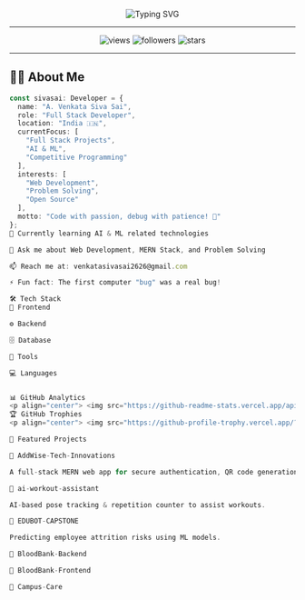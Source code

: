 <!-- Typing SVG -->
<p align="center">
  <img src="https://readme-typing-svg.herokuapp.com?font=Fira+Code&size=22&pause=1000&color=00C2FF&center=true&vCenter=true&width=600&lines=Hi+There+👋,+I'm+A.+Venkata+Siva+Sai;Full+Stack+Developer+%7C+Problem+Solver;AI+%7C+ML+Enthusiast;Always+Learning+New+Things!+🚀" alt="Typing SVG" />
</p>

---

<p align="center">
  <img src="https://komarev.com/ghpvc/?username=av-sivasai&label=Profile%20Views&color=0e75b6&style=flat" alt="views" /> 
  <img src="https://img.shields.io/github/followers/av-sivasai?label=Followers&style=social" alt="followers" />
  <img src="https://img.shields.io/github/stars/av-sivasai?label=Stars&style=social" alt="stars" />
</p>

---

## 👨‍💻 About Me
```ts
const sivasai: Developer = {
  name: "A. Venkata Siva Sai",
  role: "Full Stack Developer",
  location: "India 🇮🇳",
  currentFocus: [
    "Full Stack Projects",
    "AI & ML",
    "Competitive Programming"
  ],
  interests: [
    "Web Development",
    "Problem Solving",
    "Open Source"
  ],
  motto: "Code with passion, debug with patience! 💫"
};
🌱 Currently learning AI & ML related technologies

💬 Ask me about Web Development, MERN Stack, and Problem Solving

📫 Reach me at: venkatasivasai2626@gmail.com

⚡ Fun fact: The first computer "bug" was a real bug!

🛠️ Tech Stack
🎨 Frontend

⚙️ Backend

🗄️ Database

🔧 Tools

💻 Languages


📊 GitHub Analytics
<p align="center"> <img src="https://github-readme-stats.vercel.app/api?username=av-sivasai&show_icons=true&theme=tokyonight" alt="stats" height="160" /> <img src="https://github-readme-stats.vercel.app/api/top-langs/?username=av-sivasai&layout=compact&theme=tokyonight" alt="top langs" height="160" /> </p> <p align="center"> <img src="https://github-readme-streak-stats.herokuapp.com/?user=av-sivasai&theme=tokyonight" alt="streak" /> </p> <p align="center"> <img src="https://github-activity-graph.vercel.app/graph?username=av-sivasai&theme=react-dark&hide_border=true" alt="GitHub Activity Graph" /> </p>
🏆 GitHub Trophies
<p align="center"> <img src="https://github-profile-trophy.vercel.app/?username=av-sivasai&theme=darkhub&no-frame=true&margin-w=15&margin-h=15" alt="trophies" /> </p>

📌 Featured Projects

🔹 AddWise-Tech-Innovations

A full-stack MERN web app for secure authentication, QR code generation, and device tracking.

🔹 ai-workout-assistant

AI-based pose tracking & repetition counter to assist workouts.

🔹 EDUBOT-CAPSTONE

Predicting employee attrition risks using ML models.

🔹 BloodBank-Backend

🔹 BloodBank-Frontend

🔹 Campus-Care
